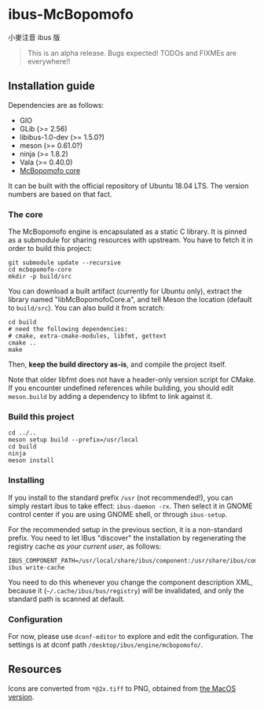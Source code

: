 # ibus-McBopomofo

小麥注音 ibus 版

> This is an alpha release. Bugs expected! TODOs and FIXMEs are everywhere!!

## Installation guide

Dependencies are as follows:

* GIO
* GLib (>= 2.56)
* libibus-1.0-dev (>= 1.5.0?)
* meson (>= 0.61.0?)
* ninja (>= 1.8.2)
* Vala (>= 0.40.0)
* [McBopomofo core](https://github.com/qbane/mcbopomofo-core)

It can be built with the official repository of Ubuntu 18.04 LTS. The version numbers are based on that fact.

### The core

The McBopomofo engine is encapsulated as a static C library. It is pinned as a submodule for sharing resources with upstream. You have to fetch it in order to build this project:

```
git submodule update --recursive
cd mcbopomofo-core
mkdir -p build/src
```

You can download a built artifact (currently for Ubuntu only), extract the library named "libMcBopomofoCore.a", and tell Meson the location (default to `build/src`). You can also build it from scratch:

```
cd build
# need the following dependencies:
# cmake, extra-cmake-modules, libfmt, gettext
cmake ..
make
```

Then, **keep the build directory as-is**, and compile the project itself.

Note that older libfmt does not have a header-only version script for CMake.
If you encounter undefined references while building, you should edit `meson.build` by adding a dependency to libfmt to link against it.

### Build this project

```
cd ../..
meson setup build --prefix=/usr/local
cd build
ninja
meson install
```

### Installing

If you install to the standard prefix `/usr` (not recommended!), you can simply restart ibus to take effect: `ibus-daemon -rx`. Then select it in GNOME control center if you are using GNOME shell, or through `ibus-setup`.

For the recommended setup in the previous section, it is a non-standard prefix. You need to let IBus "discover" the installation by regenerating the registry cache *as your current user*, as follows:

```
IBUS_COMPONENT_PATH=/usr/local/share/ibus/component:/usr/share/ibus/component ibus write-cache
```

You need to do this whenever you change the component description XML, because it (`~/.cache/ibus/bus/registry`) will be invalidated, and only the standard path is scanned at default.

### Configuration

For now, please use `dconf-editor` to explore and edit the configuration. The settings is at dconf path `/desktop/ibus/engine/mcbopomofo/`.

## Resources

Icons are converted from `*@2x.tiff` to PNG, obtained from [the MacOS version](https://github.com/openvanilla/McBopomofo/tree/master/Source/Images).

